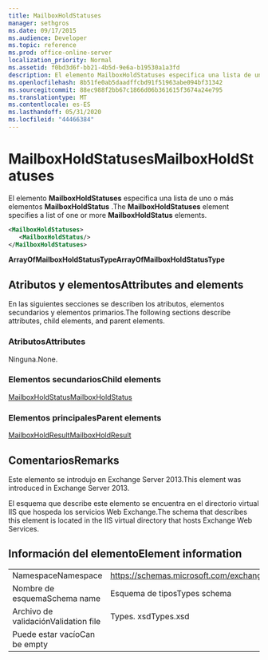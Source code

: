 ```yaml
---
title: MailboxHoldStatuses
manager: sethgros
ms.date: 09/17/2015
ms.audience: Developer
ms.topic: reference
ms.prod: office-online-server
localization_priority: Normal
ms.assetid: f0bd3d6f-bb21-4b5d-9e6a-b19530a1a3fd
description: El elemento MailboxHoldStatuses especifica una lista de uno o más elementos MailboxHoldStatus.
ms.openlocfilehash: 8b51fe0ab5daadffcbd91f51963abe094bf31342
ms.sourcegitcommit: 88ec988f2bb67c1866d06b361615f3674a24e795
ms.translationtype: MT
ms.contentlocale: es-ES
ms.lasthandoff: 05/31/2020
ms.locfileid: "44466384"
---
```

# <a name="mailboxholdstatuses"></a><span data-ttu-id="9af9d-103">MailboxHoldStatuses</span><span class="sxs-lookup"><span data-stu-id="9af9d-103">MailboxHoldStatuses</span></span>

<span data-ttu-id="9af9d-104">El elemento **MailboxHoldStatuses** especifica una lista de uno o más elementos **MailboxHoldStatus** .</span><span class="sxs-lookup"><span data-stu-id="9af9d-104">The **MailboxHoldStatuses** element specifies a list of one or more **MailboxHoldStatus** elements.</span></span> 
  
```XML
<MailboxHoldStatuses>
   <MailboxHoldStatus/>
</MailboxHoldStatuses>
```

<span data-ttu-id="9af9d-105">**ArrayOfMailboxHoldStatusType**</span><span class="sxs-lookup"><span data-stu-id="9af9d-105">**ArrayOfMailboxHoldStatusType**</span></span>

## <a name="attributes-and-elements"></a><span data-ttu-id="9af9d-106">Atributos y elementos</span><span class="sxs-lookup"><span data-stu-id="9af9d-106">Attributes and elements</span></span>

<span data-ttu-id="9af9d-107">En las siguientes secciones se describen los atributos, elementos secundarios y elementos primarios.</span><span class="sxs-lookup"><span data-stu-id="9af9d-107">The following sections describe attributes, child elements, and parent elements.</span></span>
  
### <a name="attributes"></a><span data-ttu-id="9af9d-108">Atributos</span><span class="sxs-lookup"><span data-stu-id="9af9d-108">Attributes</span></span>

<span data-ttu-id="9af9d-109">Ninguna.</span><span class="sxs-lookup"><span data-stu-id="9af9d-109">None.</span></span>
  
### <a name="child-elements"></a><span data-ttu-id="9af9d-110">Elementos secundarios</span><span class="sxs-lookup"><span data-stu-id="9af9d-110">Child elements</span></span>

[<span data-ttu-id="9af9d-111">MailboxHoldStatus</span><span class="sxs-lookup"><span data-stu-id="9af9d-111">MailboxHoldStatus</span></span>](mailboxholdstatus.md)
  
### <a name="parent-elements"></a><span data-ttu-id="9af9d-112">Elementos principales</span><span class="sxs-lookup"><span data-stu-id="9af9d-112">Parent elements</span></span>

[<span data-ttu-id="9af9d-113">MailboxHoldResult</span><span class="sxs-lookup"><span data-stu-id="9af9d-113">MailboxHoldResult</span></span>](mailboxholdresult.md)
  
## <a name="remarks"></a><span data-ttu-id="9af9d-114">Comentarios</span><span class="sxs-lookup"><span data-stu-id="9af9d-114">Remarks</span></span>

<span data-ttu-id="9af9d-115">Este elemento se introdujo en Exchange Server 2013.</span><span class="sxs-lookup"><span data-stu-id="9af9d-115">This element was introduced in Exchange Server 2013.</span></span>
  
<span data-ttu-id="9af9d-116">El esquema que describe este elemento se encuentra en el directorio virtual IIS que hospeda los servicios Web Exchange.</span><span class="sxs-lookup"><span data-stu-id="9af9d-116">The schema that describes this element is located in the IIS virtual directory that hosts Exchange Web Services.</span></span>
  
## <a name="element-information"></a><span data-ttu-id="9af9d-117">Información del elemento</span><span class="sxs-lookup"><span data-stu-id="9af9d-117">Element information</span></span>

|||
|:-----|:-----|
|<span data-ttu-id="9af9d-118">Namespace</span><span class="sxs-lookup"><span data-stu-id="9af9d-118">Namespace</span></span>  <br/> |https://schemas.microsoft.com/exchange/services/2006/types  <br/> |
|<span data-ttu-id="9af9d-119">Nombre de esquema</span><span class="sxs-lookup"><span data-stu-id="9af9d-119">Schema name</span></span>  <br/> |<span data-ttu-id="9af9d-120">Esquema de tipos</span><span class="sxs-lookup"><span data-stu-id="9af9d-120">Types schema</span></span>  <br/> |
|<span data-ttu-id="9af9d-121">Archivo de validación</span><span class="sxs-lookup"><span data-stu-id="9af9d-121">Validation file</span></span>  <br/> |<span data-ttu-id="9af9d-122">Types. xsd</span><span class="sxs-lookup"><span data-stu-id="9af9d-122">Types.xsd</span></span>  <br/> |
|<span data-ttu-id="9af9d-123">Puede estar vacío</span><span class="sxs-lookup"><span data-stu-id="9af9d-123">Can be empty</span></span>  <br/> ||
   

